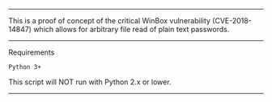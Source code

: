                                                                                                                   
***

This is a proof of concept of the critical WinBox vulnerability (CVE-2018-14847) which allows for arbitrary file read of plain text passwords.

***

Requirements

    Python 3+
This script will NOT run with Python 2.x or lower.

***
